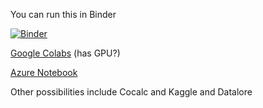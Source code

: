 You can run this in Binder

[![Binder](https://mybinder.org/badge_logo.svg)](https://mybinder.org/v2/gh/pauldog/imagemerger/master)

[Google Colabs](https://colab.research.google.com/github/pauldog/imagemerger/blob/master/imagemerger.ipynb) (has GPU?)

[Azure Notebook](https://imagemerger-paulanbird.notebooks.azure.com/j/notebooks/imagemerger.ipynb)

Other possibilities include Cocalc and Kaggle and Datalore
